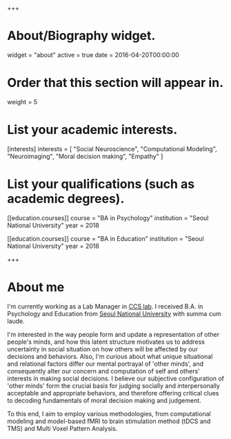 +++
# About/Biography widget.
widget = "about"
active = true
date = 2016-04-20T00:00:00

# Order that this section will appear in.
weight = 5

# List your academic interests.
[interests]
  interests = [
    "Social Neuroscience",
    "Computational Modeling",
    "Neuroimaging",
    "Moral decision making",
    "Empathy"
  ]

# List your qualifications (such as academic degrees).
[[education.courses]]
  course = "BA in Psychology"
  institution = "Seoul National University"
  year = 2018

[[education.courses]]
  course = "BA in Education"
  institution = "Seoul National University"
  year = 2018
 
+++

# About me

I'm currently working as a Lab Manager in [CCS lab](https://ccs-lab.github.io). I received B.A. in Psychology and Education from [Seoul National University](https://www.snu.ac.kr) with summa cum laude. 

I'm interested in the way people form and update a representation of other people's minds, and how this latent structure motivates us to address uncertainty in social situation on how others will be affected by our decisions and behaviors. Also, I'm curious about what unique situational and relational factors differ our mental portrayal of 'other minds', and consequently alter our concern and computation of self and others' interests in making social decisions. I believe our subjective configuration of 'other minds' form the crucial basis for judging socially and interpersonally acceptable and appropriate behaviors, and therefore offering critical clues to decoding fundamentals of moral decision making and judgement. 

To this end, I aim to employ various methodologies, from computational modeling and model-based fMRI to brain stimulation method (tDCS and TMS) and Multi Voxel Pattern Analysis. 